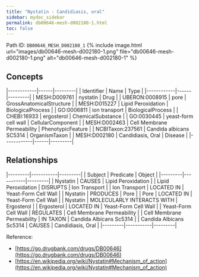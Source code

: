 ```yaml
---
title: "Nystatin - Candidiasis, oral"
sidebar: mydoc_sidebar
permalink: db00646-mesh-d002180-1.html
toc: false 
---
```



Path ID: `DB00646_MESH_D002180_1`
{% include image.html url="images/db00646-mesh-d002180-1.png" file="db00646-mesh-d002180-1.png" alt="db00646-mesh-d002180-1" %}

## Concepts

|------------|------|---------|
| Identifier | Name | Type    |
|------------|------|---------|
| MESH:D009761 | nystatin | Drug |
| UBERON:0008915 | pore | GrossAnatomicalStructure |
| MESH:D015227 | Lipid Peroxidation | BiologicalProcess |
| GO:0006811 | ion transport | BiologicalProcess |
| CHEBI:16933 | ergosterol | ChemicalSubstance |
| GO:0030445 | yeast-form cell wall | CellularComponent |
| MESH:D002463 | Cell Membrane Permeability | PhenotypicFeature |
| NCBITaxon:237561 | Candida albicans SC5314 | OrganismTaxon |
| MESH:D002180 | Candidiasis, Oral | Disease |
|------------|------|---------|

## Relationships

|---------|-----------|---------|
| Subject | Predicate | Object  |
|---------|-----------|---------|
| Nystatin | CAUSES | Lipid Peroxidation |
| Lipid Peroxidation | DISRUPTS | Ion Transport |
| Ion Transport | LOCATED IN | Yeast-Form Cell Wall |
| Nystatin | PRODUCES | Pore |
| Pore | LOCATED IN | Yeast-Form Cell Wall |
| Nystatin | MOLECULARLY INTERACTS WITH | Ergosterol |
| Ergosterol | LOCATED IN | Yeast-Form Cell Wall |
| Yeast-Form Cell Wall | REGULATES | Cell Membrane Permeability |
| Cell Membrane Permeability | IN TAXON | Candida Albicans Sc5314 |
| Candida Albicans Sc5314 | CAUSES | Candidiasis, Oral |
|---------|-----------|---------|

Reference: 
  - [https://go.drugbank.com/drugs/DB00646](https://go.drugbank.com/drugs/DB00646)
  - [https://en.wikipedia.org/wiki/Nystatin#Mechanism_of_action](https://en.wikipedia.org/wiki/Nystatin#Mechanism_of_action)
